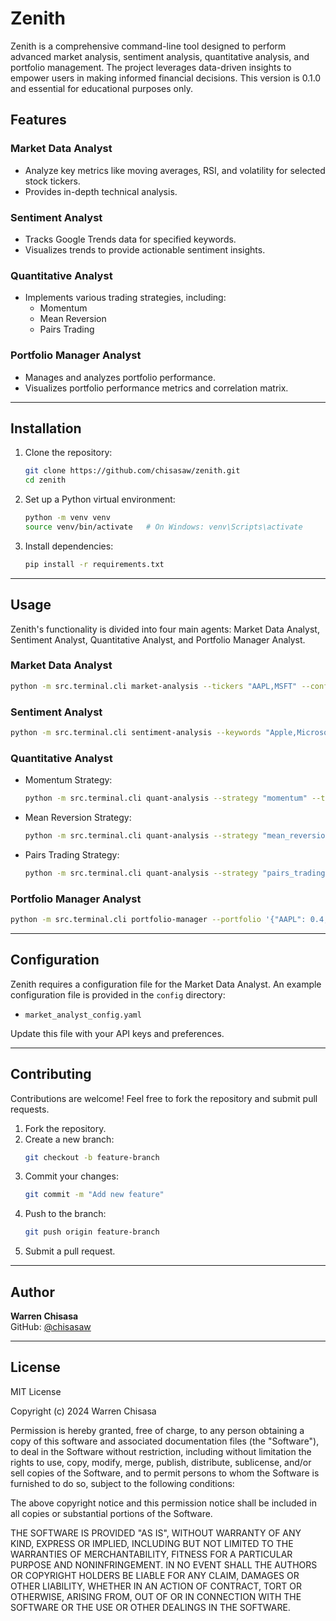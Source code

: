 # Zenith

Zenith is a comprehensive command-line tool designed to perform advanced market analysis, sentiment analysis, quantitative analysis, and portfolio management. The project leverages data-driven insights to empower users in making informed financial decisions. This version is 0.1.0 and essential for educational purposes only. 

## Features

### Market Data Analyst
- Analyze key metrics like moving averages, RSI, and volatility for selected stock tickers.
- Provides in-depth technical analysis.

### Sentiment Analyst
- Tracks Google Trends data for specified keywords.
- Visualizes trends to provide actionable sentiment insights.

### Quantitative Analyst
- Implements various trading strategies, including:
  - Momentum
  - Mean Reversion
  - Pairs Trading

### Portfolio Manager Analyst
- Manages and analyzes portfolio performance.
- Visualizes portfolio performance metrics and correlation matrix.

---

## Installation

1. Clone the repository:
   ```bash
   git clone https://github.com/chisasaw/zenith.git
   cd zenith
   ```

2. Set up a Python virtual environment:
   ```bash
   python -m venv venv
   source venv/bin/activate   # On Windows: venv\Scripts\activate
   ```

3. Install dependencies:
   ```bash
   pip install -r requirements.txt
   ```

---

## Usage

Zenith's functionality is divided into four main agents: Market Data Analyst, Sentiment Analyst, Quantitative Analyst, and Portfolio Manager Analyst.

### Market Data Analyst
```bash
python -m src.terminal.cli market-analysis --tickers "AAPL,MSFT" --config-path "config/market_analyst_config.yaml"
```

### Sentiment Analyst
```bash
python -m src.terminal.cli sentiment-analysis --keywords "Apple,Microsoft" --timeframe "now 7-d" --region "US" --config-path "config/market_analyst_config.yaml"
```

### Quantitative Analyst
- Momentum Strategy:
  ```bash
  python -m src.terminal.cli quant-analysis --strategy "momentum" --tickers "AAPL,MSFT" --timeframe "1y" --config-path "config/market_analyst_config.yaml"
  ```

- Mean Reversion Strategy:
  ```bash
  python -m src.terminal.cli quant-analysis --strategy "mean_reversion" --tickers "AAPL,MSFT" --timeframe "1y" --config-path "config/market_analyst_config.yaml"
  ```

- Pairs Trading Strategy:
  ```bash
  python -m src.terminal.cli quant-analysis --strategy "pairs_trading" --tickers "AAPL,MSFT" --timeframe "1y" --config-path "config/market_analyst_config.yaml"
  ```

### Portfolio Manager Analyst
```bash
python -m src.terminal.cli portfolio-manager --portfolio '{"AAPL": 0.4, "MSFT": 0.6}' --timeframe "1y" --config-path "config/market_analyst_config.yaml"
```

---

## Configuration

Zenith requires a configuration file for the Market Data Analyst. An example configuration file is provided in the `config` directory:
- `market_analyst_config.yaml`

Update this file with your API keys and preferences.

---

## Contributing

Contributions are welcome! Feel free to fork the repository and submit pull requests.

1. Fork the repository.
2. Create a new branch:
   ```bash
   git checkout -b feature-branch
   ```
3. Commit your changes:
   ```bash
   git commit -m "Add new feature"
   ```
4. Push to the branch:
   ```bash
   git push origin feature-branch
   ```
5. Submit a pull request.

---

## Author

**Warren Chisasa**  
GitHub: [@chisasaw](https://github.com/chisasaw)

---

## License

MIT License 

Copyright (c) 2024 Warren Chisasa

Permission is hereby granted, free of charge, to any person obtaining a copy of this software and associated documentation files (the "Software"), to deal in the Software without restriction, including without limitation the rights to use, copy, modify, merge, publish, distribute, sublicense, and/or sell copies of the Software, and to permit persons to whom the Software is furnished to do so, subject to the following conditions:

The above copyright notice and this permission notice shall be included in all copies or substantial portions of the Software.

THE SOFTWARE IS PROVIDED "AS IS", WITHOUT WARRANTY OF ANY KIND, EXPRESS OR IMPLIED, INCLUDING BUT NOT LIMITED TO THE WARRANTIES OF MERCHANTABILITY, FITNESS FOR A PARTICULAR PURPOSE AND NONINFRINGEMENT. IN NO EVENT SHALL THE AUTHORS OR COPYRIGHT HOLDERS BE LIABLE FOR ANY CLAIM, DAMAGES OR OTHER LIABILITY, WHETHER IN AN ACTION OF CONTRACT, TORT OR OTHERWISE, ARISING FROM, OUT OF OR IN CONNECTION WITH THE SOFTWARE OR THE USE OR OTHER DEALINGS IN THE SOFTWARE.

